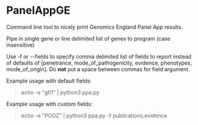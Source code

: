 # PanelAppGE
Command line tool to nicely print Genomics England Panel App results.

Pipe in single gene or line delimited list of genes to program (case insensitive)

Use -f or --fields to specify comma delimited list of fields to report instead of defaults of 
[penetrance, mode_of_pathogenicity, evidence, phenotypes, mode_of_origin]. 
Do **not** put a space between commas for field argument.


Example usage with default fields:
>echo -e "gfi1" | python3 ppa.py

Example usage with custom fields:
>echo -e "POGZ" | python3 ppa.py -f publications,evidence

